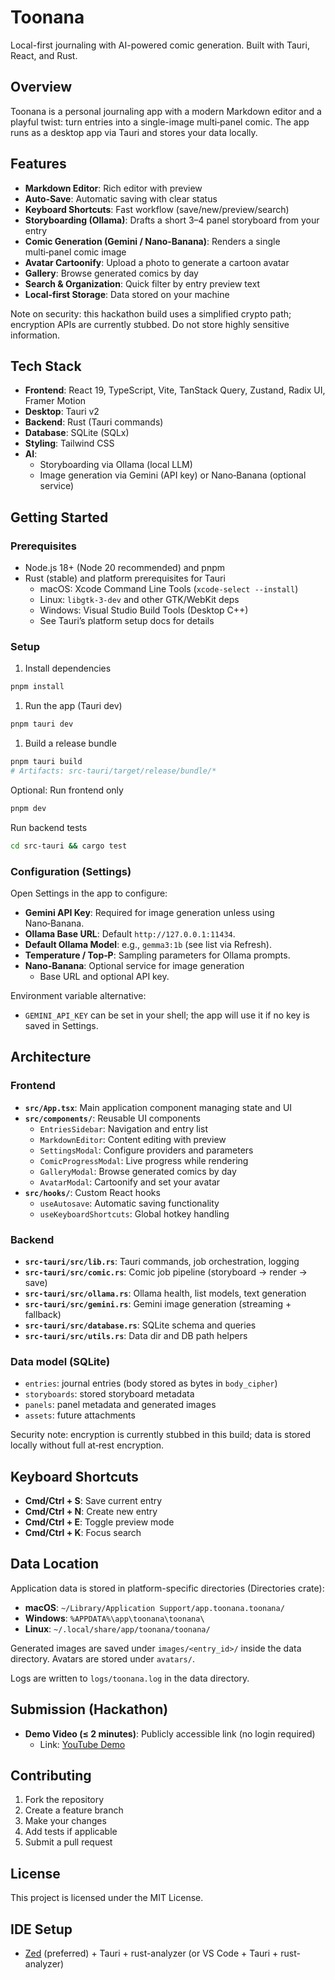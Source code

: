 # Toonana

Local-first journaling with AI-powered comic generation. Built with Tauri, React, and Rust.

## Overview

Toonana is a personal journaling app with a modern Markdown editor and a playful twist: turn entries into a single-image multi‑panel comic. The app runs as a desktop app via Tauri and stores your data locally.

## Features

- **Markdown Editor**: Rich editor with preview
- **Auto‑Save**: Automatic saving with clear status
- **Keyboard Shortcuts**: Fast workflow (save/new/preview/search)
- **Storyboarding (Ollama)**: Drafts a short 3–4 panel storyboard from your entry
- **Comic Generation (Gemini / Nano‑Banana)**: Renders a single multi‑panel comic image
- **Avatar Cartoonify**: Upload a photo to generate a cartoon avatar
- **Gallery**: Browse generated comics by day
- **Search & Organization**: Quick filter by entry preview text
- **Local‑first Storage**: Data stored on your machine

Note on security: this hackathon build uses a simplified crypto path; encryption APIs are currently stubbed. Do not store highly sensitive information.

## Tech Stack

- **Frontend**: React 19, TypeScript, Vite, TanStack Query, Zustand, Radix UI, Framer Motion
- **Desktop**: Tauri v2
- **Backend**: Rust (Tauri commands)
- **Database**: SQLite (SQLx)
- **Styling**: Tailwind CSS
- **AI**:
  - Storyboarding via Ollama (local LLM)
  - Image generation via Gemini (API key) or Nano‑Banana (optional service)

## Getting Started

### Prerequisites

- Node.js 18+ (Node 20 recommended) and pnpm
- Rust (stable) and platform prerequisites for Tauri
  - macOS: Xcode Command Line Tools (`xcode-select --install`)
  - Linux: `libgtk-3-dev` and other GTK/WebKit deps
  - Windows: Visual Studio Build Tools (Desktop C++)
  - See Tauri’s platform setup docs for details

### Setup

1. Install dependencies

```bash
pnpm install
```

1. Run the app (Tauri dev)

```bash
pnpm tauri dev
```

1. Build a release bundle

```bash
pnpm tauri build
# Artifacts: src-tauri/target/release/bundle/*
```

Optional: Run frontend only

```bash
pnpm dev
```

Run backend tests

```bash
cd src-tauri && cargo test
```

### Configuration (Settings)

Open Settings in the app to configure:

- **Gemini API Key**: Required for image generation unless using Nano‑Banana.
- **Ollama Base URL**: Default `http://127.0.0.1:11434`.
- **Default Ollama Model**: e.g., `gemma3:1b` (see list via Refresh).
- **Temperature / Top‑P**: Sampling parameters for Ollama prompts.
- **Nano‑Banana**: Optional service for image generation
  - Base URL and optional API key.

Environment variable alternative:

- `GEMINI_API_KEY` can be set in your shell; the app will use it if no key is saved in Settings.

## Architecture

### Frontend

- **`src/App.tsx`**: Main application component managing state and UI
- **`src/components/`**: Reusable UI components
  - `EntriesSidebar`: Navigation and entry list
  - `MarkdownEditor`: Content editing with preview
  - `SettingsModal`: Configure providers and parameters
  - `ComicProgressModal`: Live progress while rendering
  - `GalleryModal`: Browse generated comics by day
  - `AvatarModal`: Cartoonify and set your avatar
- **`src/hooks/`**: Custom React hooks
  - `useAutosave`: Automatic saving functionality
  - `useKeyboardShortcuts`: Global hotkey handling

### Backend

- **`src-tauri/src/lib.rs`**: Tauri commands, job orchestration, logging
- **`src-tauri/src/comic.rs`**: Comic job pipeline (storyboard → render → save)
- **`src-tauri/src/ollama.rs`**: Ollama health, list models, text generation
- **`src-tauri/src/gemini.rs`**: Gemini image generation (streaming + fallback)
- **`src-tauri/src/database.rs`**: SQLite schema and queries
- **`src-tauri/src/utils.rs`**: Data dir and DB path helpers

### Data model (SQLite)

- `entries`: journal entries (body stored as bytes in `body_cipher`)
- `storyboards`: stored storyboard metadata
- `panels`: panel metadata and generated images
- `assets`: future attachments

Security note: encryption is currently stubbed in this build; data is stored locally without full at‑rest encryption.

## Keyboard Shortcuts

- **Cmd/Ctrl + S**: Save current entry
- **Cmd/Ctrl + N**: Create new entry
- **Cmd/Ctrl + E**: Toggle preview mode
- **Cmd/Ctrl + K**: Focus search

## Data Location

Application data is stored in platform-specific directories (Directories crate):

- **macOS**: `~/Library/Application Support/app.toonana.toonana/`
- **Windows**: `%APPDATA%\app\toonana\toonana\`
- **Linux**: `~/.local/share/app/toonana/toonana/`

Generated images are saved under `images/<entry_id>/` inside the data directory. Avatars are stored under `avatars/`.

Logs are written to `logs/toonana.log` in the data directory.

## Submission (Hackathon)

- **Demo Video (≤ 2 minutes)**: Publicly accessible link (no login required)
  - Link: [YouTube Demo](https://youtu.be/va_8D2urgOk)

## Contributing

1. Fork the repository
2. Create a feature branch
3. Make your changes
4. Add tests if applicable
5. Submit a pull request

## License

This project is licensed under the MIT License.

## IDE Setup

- [Zed](https://zed.dev) (preferred) + Tauri + rust-analyzer (or VS Code + Tauri + rust-analyzer)
